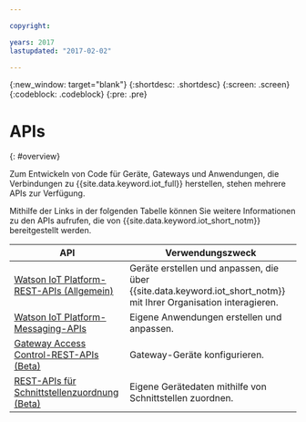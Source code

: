 ```yaml
---

copyright:

years: 2017
lastupdated: "2017-02-02"

---
```


{:new_window: target="blank"}
{:shortdesc: .shortdesc}
{:screen: .screen}
{:codeblock: .codeblock}
{:pre: .pre}


# APIs
{: #overview}

Zum Entwickeln von Code für Geräte, Gateways und Anwendungen, die Verbindungen zu {{site.data.keyword.iot_full}} herstellen, stehen mehrere APIs zur Verfügung.

Mithilfe der Links in der folgenden Tabelle können Sie weitere Informationen zu den APIs aufrufen, die von {{site.data.keyword.iot_short_notm}} bereitgestellt werden.

API                     | Verwendungszweck       
------------- | ------------- 
[Watson IoT Platform-REST-APIs (Allgemein)](https://docs.internetofthings.ibmcloud.com/swagger/v0002.html)  |  Geräte erstellen und anpassen, die über {{site.data.keyword.iot_short_notm}} mit Ihrer Organisation interagieren. 
[Watson IoT Platform-Messaging-APIs](https://docs.internetofthings.ibmcloud.com/swagger/http-messaging.html)   | Eigene Anwendungen erstellen und anpassen.   
[Gateway Access Control-REST-APIs (Beta)](https://docs.internetofthings.ibmcloud.com/swagger/limited-gateway.html)   | Gateway-Geräte konfigurieren. 
[REST-APIs für Schnittstellenzuordnung (Beta)](https://docs.internetofthings.ibmcloud.com/swagger/info-mgmt-beta.html)   |   Eigene Gerätedaten mithilfe von Schnittstellen zuordnen.
